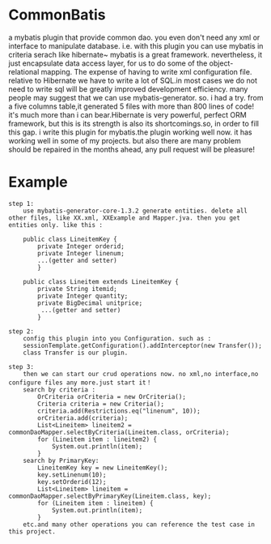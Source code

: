 CommonBatis
===========

a mybatis plugin that provide common dao. you even don't need any xml or interface to manipulate database. 
i.e. with this plugin you can use mybatis in criteria serach like hibernate~
mybatis is a great framework. nevertheless, it just encapsulate data access layer, for us to do some of the object-relational mapping. The expense of having to write xml configuration file. 
relative to Hibernate we have to write a lot of SQL.in most cases we do not need to write sql will be greatly improved development efficiency. many people may suggest that we can use mybatis-generator. so. i had a try. from a five columns table,it generated 5 files with more than 800 lines of code! it's much more than i can bear.Hibernate is very powerful, perfect ORM framework, but this is its strength is also its shortcomings.so, in order to fill this gap. i write this plugin for mybatis.the plugin working well now. it has working well in some of my projects. but also there are many problem should be repaired in the months ahead, any pull request will be pleasure!

Example
====
    step 1: 
        use mybatis-generator-core-1.3.2 generate entities. delete all other files, like XX.xml, XXExample and Mapper.jva. then you get entities only. like this :
        
        public class LineitemKey {
            private Integer orderid;
            private Integer linenum;
            ...(getter and setter) 
            }
        
        public class Lineitem extends LineitemKey {
            private String itemid;
            private Integer quantity;
            private BigDecimal unitprice;
             ...(getter and setter) 
            }
            
    step 2:
        config this plugin into you Configuration. such as :
        sessionTemplate.getConfiguration().addInterceptor(new Transfer());
        class Transfer is our plugin.
        
    step 3:
        then we can start our crud operations now. no xml,no interface,no configure files any more.just start it！
        search by criteria :
            OrCriteria orCriteria = new OrCriteria();
            Criteria criteria = new Criteria();
            criteria.add(Restrictions.eq("linenum", 10));
            orCriteria.add(criteria);
            List<Lineitem> lineitem2 = commonDaoMapper.selectByCriteria(Lineitem.class, orCriteria);
            for (Lineitem item : lineitem2) {
                System.out.println(item);
            }
        search by PrimaryKey:
            LineitemKey key = new LineitemKey();
            key.setLinenum(10);
            key.setOrderid(12);
            List<Lineitem> lineitem = commonDaoMapper.selectByPrimaryKey(Lineitem.class, key);
            for (Lineitem item : lineitem) {
                System.out.println(item);
            }
        etc.and many other operations you can reference the test case in this project.
    
